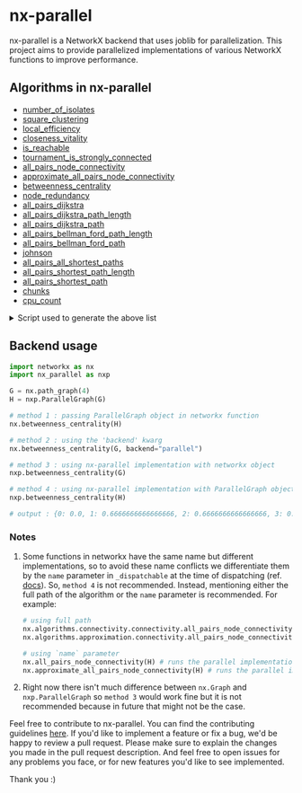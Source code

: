 # nx-parallel

nx-parallel is a NetworkX backend that uses joblib for parallelization. This project aims to provide parallelized implementations of various NetworkX functions to improve performance.

## Algorithms in nx-parallel

- [number_of_isolates](https://github.com/networkx/nx-parallel/blob/main/nx_parallel/algorithms/isolate.py#L8)
- [square_clustering](https://github.com/networkx/nx-parallel/blob/main/nx_parallel/algorithms/cluster.py#L10)
- [local_efficiency](https://github.com/networkx/nx-parallel/blob/main/nx_parallel/algorithms/efficiency_measures.py#L9)
- [closeness_vitality](https://github.com/networkx/nx-parallel/blob/main/nx_parallel/algorithms/vitality.py#L9)
- [is_reachable](https://github.com/networkx/nx-parallel/blob/main/nx_parallel/algorithms/tournament.py#L10)
- [tournament_is_strongly_connected](https://github.com/networkx/nx-parallel/blob/main/nx_parallel/algorithms/tournament.py#L54)
- [all_pairs_node_connectivity](https://github.com/networkx/nx-parallel/blob/main/nx_parallel/algorithms/connectivity/connectivity.py#L17)
- [approximate_all_pairs_node_connectivity](https://github.com/networkx/nx-parallel/blob/main/nx_parallel/algorithms/approximation/connectivity.py#L12)
- [betweenness_centrality](https://github.com/networkx/nx-parallel/blob/main/nx_parallel/algorithms/centrality/betweenness.py#L16)
- [node_redundancy](https://github.com/networkx/nx-parallel/blob/main/nx_parallel/algorithms/bipartite/redundancy.py#L11)
- [all_pairs_dijkstra](https://github.com/networkx/nx-parallel/blob/main/nx_parallel/algorithms/shortest_paths/weighted.py#L28)
- [all_pairs_dijkstra_path_length](https://github.com/networkx/nx-parallel/blob/main/nx_parallel/algorithms/shortest_paths/weighted.py#L71)
- [all_pairs_dijkstra_path](https://github.com/networkx/nx-parallel/blob/main/nx_parallel/algorithms/shortest_paths/weighted.py#L121)
- [all_pairs_bellman_ford_path_length](https://github.com/networkx/nx-parallel/blob/main/nx_parallel/algorithms/shortest_paths/weighted.py#L164)
- [all_pairs_bellman_ford_path](https://github.com/networkx/nx-parallel/blob/main/nx_parallel/algorithms/shortest_paths/weighted.py#L209)
- [johnson](https://github.com/networkx/nx-parallel/blob/main/nx_parallel/algorithms/shortest_paths/weighted.py#L252)
- [all_pairs_all_shortest_paths](https://github.com/networkx/nx-parallel/blob/main/nx_parallel/algorithms/shortest_paths/generic.py#L10)
- [all_pairs_shortest_path_length](https://github.com/networkx/nx-parallel/blob/main/nx_parallel/algorithms/shortest_paths/unweighted.py#L18)
- [all_pairs_shortest_path](https://github.com/networkx/nx-parallel/blob/main/nx_parallel/algorithms/shortest_paths/unweighted.py#L62)
- [chunks](https://github.com/networkx/nx-parallel/blob/main/nx_parallel/utils/chunk.py#L7)
- [cpu_count](https://github.com/networkx/nx-parallel/blob/main/nx_parallel/utils/chunk.py#L17)

<details>
<summary>Script used to generate the above list</summary>
  
```.py
import _nx_parallel as nxp
d = nxp.get_info()
for func in d.get("functions", {}):
    print(f"- [{func}]({d['functions'][func]['url']})")
```

</details>

## Backend usage

```.py
import networkx as nx
import nx_parallel as nxp

G = nx.path_graph(4)
H = nxp.ParallelGraph(G)

# method 1 : passing ParallelGraph object in networkx function
nx.betweenness_centrality(H)

# method 2 : using the 'backend' kwarg
nx.betweenness_centrality(G, backend="parallel")

# method 3 : using nx-parallel implementation with networkx object
nxp.betweenness_centrality(G)

# method 4 : using nx-parallel implementation with ParallelGraph object
nxp.betweenness_centrality(H)

# output : {0: 0.0, 1: 0.6666666666666666, 2: 0.6666666666666666, 3: 0.0}
```

### Notes

1. Some functions in networkx have the same name but different implementations, so to avoid these name conflicts we differentiate them by the `name` parameter in `_dispatchable` at the time of dispatching (ref. [docs](https://networkx.org/documentation/latest/reference/generated/networkx.utils.backends._dispatchable.html#dispatchable)). So, `method 4` is not recommended. Instead, mentioning either the full path of the algorithm or the `name` parameter is recommended. For example:

   ```.py
   # using full path
   nx.algorithms.connectivity.connectivity.all_pairs_node_connectivity(H)
   nx.algorithms.approximation.connectivity.all_pairs_node_connectivity(H)

   # using `name` parameter
   nx.all_pairs_node_connectivity(H) # runs the parallel implementation in `connectivity/connectivity`
   nx.approximate_all_pairs_node_connectivity(H) # runs the parallel implementation in `approximation/connectivity`
   ```

2. Right now there isn't much difference between `nx.Graph` and `nxp.ParallelGraph` so `method 3` would work fine but it is not recommended because in future that might not be the case.

Feel free to contribute to nx-parallel. You can find the contributing guidelines [here](https://github.com/networkx/nx-parallel/blob/main/CONTRIBUTING.md). If you'd like to implement a feature or fix a bug, we'd be happy to review a pull request. Please make sure to explain the changes you made in the pull request description. And feel free to open issues for any problems you face, or for new features you'd like to see implemented.

Thank you :)
